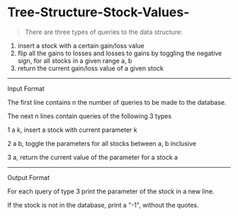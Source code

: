 # Tree-Structure-Stock-Values-

> There are three types of queries to the data structure:

1. insert a stock with a certain gain/loss value
2. flip all the gains to losses and losses to gains by toggling the negative sign, for all stocks in a given range a, b
3. return the current gain/loss value of a given stock

------------------

Input Format

The first line contains n the number of queries to be made to the database.

The next n lines contain queries of the following 3 types

1 a k, insert a stock with current parameter k

2 a b, toggle the parameters for all stocks between a, b inclusive

3 a, return the current value of the parameter for a stock a


------------------

Output Format

For each query of type 3 print the parameter of the stock in a new line.

If the stock is not in the database, print a "-1", without the quotes.

